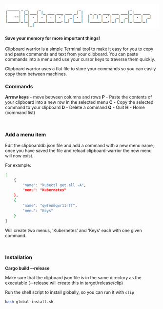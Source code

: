 
![Logo](./logo.png)
#### Save your memory for more important things! 

Clipboard warrior is a simple Terminal tool to make it easy for you to copy and paste commands and text from your clipboard. You can paste commands into a menu and use your cursor keys to traverse them quickly.

Clipboard warrior uses a flat file to store your commands so you can easily copy them between machines.
</br>
### Commands

**Arrow keys** - move between columns and rows
**P** - Paste the contents of your clipboard into a new row in the selected menu
**C** - Copy the selected command to your clipboard
**D** - Delete a command
**Q** - Quit
**H** - Home (command list)

</br>

### Add a menu item

Edit the clipboarddb.json file and add a command with a new menu name, once you have saved the file and reload clipboard-warrior the new menu will now exist.

For example:

```bash
[
    {
        "name": "kubectl get all -A",
        "menu": "Kubernetes"
    },
    {
        "name": "qwfe£&qwr11rff",
        "menu": "Keys"
    }
]
```
Will create two menus, 'Kubernetes' and 'Keys' each with one given command.

</br>

### Installation

**Cargo build --release**

Make sure that the clipboard.json file is in the same directory as the executable 
(--release will create this in target/release/clip)

Run the shell script to install globally, so you can run it with  ```clip```
```bash
bash global-install.sh
```
